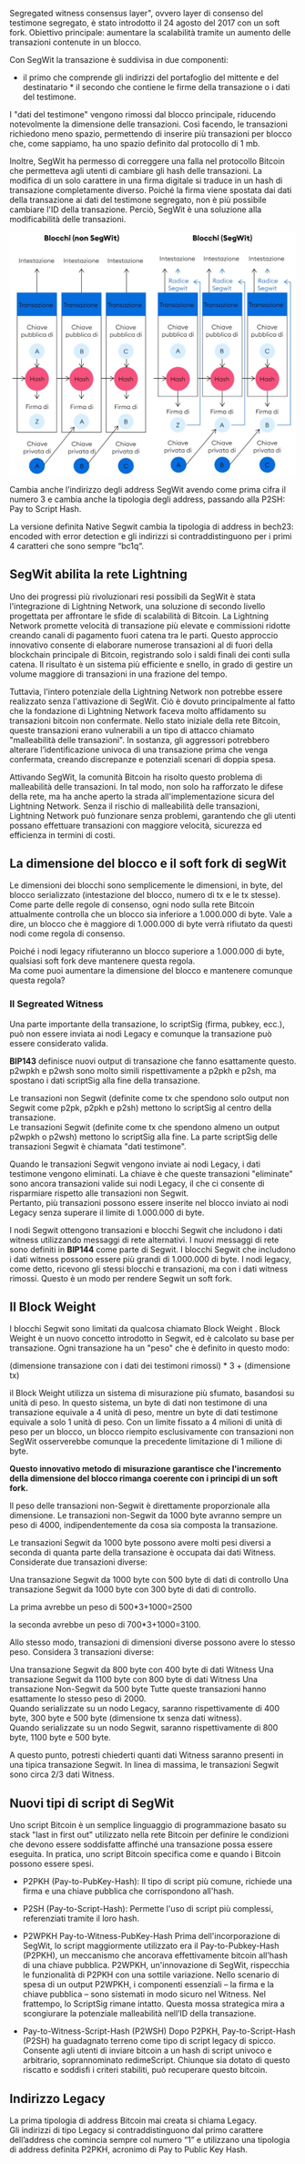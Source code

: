 
Segregated witness consensus layer", ovvero layer di consenso del testimone segregato, è stato introdotto il 24 agosto del 2017 con un soft fork. Obiettivo principale: aumentare la scalabilità tramite un aumento delle transazioni contenute in un blocco.

Con SegWit la transazione  è suddivisa in due componenti:
 * il primo che comprende gli indirizzi del portafoglio del mittente e del destinatario * il secondo che contiene le firme della transazione o i dati del testimone. 

I "dati del testimone" vengono rimossi dal blocco principale, riducendo notevolmente la dimensione delle transazioni. Così facendo, le transazioni richiedono meno spazio, permettendo di inserire più transazioni per blocco che, come sappiamo, ha uno spazio definito dal protocollo di 1 mb.

Inoltre, SegWit ha permesso di correggere una falla nel protocollo Bitcoin che permetteva agli utenti di cambiare gli hash delle transazioni. La modifica di un solo carattere in una firma digitale si traduce in un hash di transazione completamente diverso. Poiché la firma viene spostata dai dati della transazione ai dati del testimone segregato, non è più possibile cambiare l'ID della transazione. Perciò, SegWit è una soluzione alla modificabilità delle transazioni.

![alt text](Immagini/Segwit.JPG)


Cambia anche l’indirizzo degli address SegWit avendo come prima cifra il numero 3 e cambia  anche la tipologia degli address, passando alla P2SH: Pay to Script Hash.

 La versione definita Native Segwit cambia la tipologia di address in bech23: encoded with error detection e gli indirizzi si contraddistinguono per i primi 4 caratteri che sono sempre “bc1q“.

## SegWit abilita la rete Lightning
Uno dei progressi più rivoluzionari resi possibili da SegWit è stata l'integrazione di Lightning Network, una soluzione di secondo livello progettata per affrontare le sfide di scalabilità di Bitcoin. La Lightning Network promette velocità di transazione più elevate e commissioni ridotte creando canali di pagamento fuori catena tra le parti. Questo approccio innovativo consente di elaborare numerose transazioni al di fuori della blockchain principale di Bitcoin, registrando solo i saldi finali dei conti sulla catena. Il risultato è un sistema più efficiente e snello, in grado di gestire un volume maggiore di transazioni in una frazione del tempo.

Tuttavia, l'intero potenziale della Lightning Network non potrebbe essere realizzato senza l'attivazione di SegWit. Ciò è dovuto principalmente al fatto che la fondazione di Lightning Network faceva molto affidamento su transazioni bitcoin non confermate. Nello stato iniziale della rete Bitcoin, queste transazioni erano vulnerabili a un tipo di attacco chiamato "malleabilità delle transazioni". In sostanza, gli aggressori potrebbero alterare l’identificazione univoca di una transazione prima che venga confermata, creando discrepanze e potenziali scenari di doppia spesa.

Attivando SegWit, la comunità Bitcoin ha risolto questo problema di malleabilità delle transazioni. In tal modo, non solo ha rafforzato le difese della rete, ma ha anche aperto la strada all'implementazione sicura del Lightning Network. Senza il rischio di malleabilità delle transazioni, Lightning Network può funzionare senza problemi, garantendo che gli utenti possano effettuare transazioni con maggiore velocità, sicurezza ed efficienza in termini di costi.

## La dimensione del blocco e  il soft fork di segWit
 Le dimensioni dei blocchi sono semplicemente le dimensioni, in byte, del blocco serializzato (intestazione del blocco, numero di tx e le tx stesse).<br>
Come parte delle regole di consenso, ogni nodo sulla rete Bitcoin attualmente controlla che un blocco sia inferiore a 1.000.000 di byte. Vale a dire, un blocco che è maggiore di 1.000.000 di byte verrà rifiutato da questi nodi come regola di consenso.

Poiché i nodi legacy  rifiuteranno un blocco superiore a 1.000.000 di byte, qualsiasi soft fork deve mantenere questa regola.<br>
Ma come puoi aumentare la dimensione del blocco e mantenere comunque questa regola?

### Il Segreated Witness
 Una parte importante della transazione, lo scriptSig (firma, pubkey, ecc.), può non essere inviata ai nodi Legacy e comunque la transazione può essere considerato valida.

**BIP143**  definisce nuovi output di transazione che fanno esattamente questo. p2wpkh e p2wsh sono molto simili rispettivamente a p2pkh e p2sh, ma spostano i dati scriptSig alla fine della transazione.

Le transazioni non Segwit (definite come tx che spendono solo output non Segwit come p2pk, p2pkh e p2sh) mettono lo scriptSig al centro della transazione.<br>
Le transazioni Segwit (definite come tx che spendono almeno un output p2wpkh o p2wsh) mettono lo scriptSig alla fine. La parte scriptSig delle transazioni Segwit è chiamata "dati testimone". 

Quando le transazioni Segwit vengono inviate ai nodi Legacy,  i dati testimone vengono eliminati.  La chiave è che queste transazioni "eliminate" sono ancora transazioni valide sui nodi Legacy, il che ci consente di risparmiare rispetto alle transazioni non Segwit.<br> Pertanto, più transazioni possono essere inserite nel blocco inviato ai nodi Legacy senza superare il limite di 1.000.000 di byte.

I nodi Segwit ottengono transazioni e blocchi Segwit che  includono  i dati witness utilizzando messaggi di rete alternativi. I nuovi messaggi di rete sono definiti in  **BIP144**  come parte di Segwit. I blocchi Segwit  che includono i dati witness  possono essere più grandi di 1.000.000 di byte. I nodi legacy, come detto, ricevono gli stessi blocchi e transazioni, ma con i dati witness rimossi. Questo è un modo per rendere Segwit un soft fork.

## Il Block Weight 

I blocchi Segwit sono limitati da qualcosa chiamato  Block Weight . Block Weight è un nuovo concetto introdotto in Segwit, ed è calcolato su base per transazione. Ogni transazione ha un "peso" che è definito in questo modo:

(dimensione transazione con i dati dei testimoni rimossi) * 3 + (dimensione tx)


il Block Weight utilizza un sistema di misurazione più sfumato, basandosi su unità di peso. In questo sistema, un byte di dati non testimone di una transazione equivale a 4 unità di peso, mentre un byte di dati testimone equivale a solo 1 unità di peso. Con un limite fissato a 4 milioni di unità di peso per un blocco, un blocco riempito esclusivamente con transazioni non SegWit osserverebbe comunque la precedente limitazione di 1 milione di byte.

**Questo innovativo metodo di misurazione garantisce che l'incremento della dimensione del blocco rimanga coerente con i principi di un soft fork.**

Il peso delle transazioni non-Segwit è direttamente proporzionale alla dimensione. Le transazioni non-Segwit da 1000 byte avranno sempre un peso di 4000, indipendentemente da cosa sia composta la transazione.

 Le transazioni Segwit da 1000 byte possono avere molti pesi diversi a seconda di quanta parte della transazione è occupata dai dati Witness. Considerate due transazioni diverse:

Una transazione Segwit da 1000 byte con 500 byte di dati di controllo
Una transazione Segwit da 1000 byte con 300 byte di dati di controllo.

La prima avrebbe un peso di 500*3+1000=2500 

la seconda avrebbe un peso di 700*3+1000=3100. 

Allo stesso modo, transazioni di dimensioni diverse possono avere lo stesso peso. Considera 3 transazioni diverse:

Una transazione Segwit da 800 byte con 400 byte di dati Witness
Una transazione Segwit da 1100 byte con 800 byte di dati Witness
Una transazione Non-Segwit da 500 byte
Tutte queste transazioni hanno esattamente lo stesso peso di 2000.<br>
Quando serializzate su un nodo Legacy, saranno rispettivamente di 400 byte, 300 byte e 500 byte (dimensione tx senza dati witness).<br>
Quando serializzate su un nodo Segwit, saranno rispettivamente di 800 byte, 1100 byte e 500 byte.

A questo punto, potresti chiederti quanti dati Witness saranno presenti in una tipica transazione Segwit. In linea di massima, le transazioni Segwit sono circa 2/3 dati Witness.

## Nuovi tipi di script di SegWit

Uno script Bitcoin è un semplice linguaggio di programmazione basato su stack "last in first out" utilizzato nella rete Bitcoin per definire le condizioni che devono essere soddisfatte affinché una transazione possa essere eseguita. In pratica, uno script Bitcoin specifica come e quando i Bitcoin possono essere spesi.

* P2PKH (Pay-to-PubKey-Hash): Il tipo di script più comune, richiede una firma e una chiave pubblica che corrispondono all'hash.
* P2SH (Pay-to-Script-Hash): Permette l'uso di script più complessi, referenziati tramite il loro hash.

* P2WPKH Pay-to-Witness-PubKey-Hash
Prima dell'incorporazione di SegWit, lo script maggiormente utilizzato era il Pay-to-Pubkey-Hash (P2PKH), un meccanismo che ancorava effettivamente bitcoin all'hash di una chiave pubblica. P2WPKH, un'innovazione di SegWit, rispecchia le funzionalità di P2PKH con una sottile variazione. Nello scenario di spesa di un output P2WPKH, i componenti essenziali – la firma e la chiave pubblica – sono sistemati in modo sicuro nel Witness. Nel frattempo, lo ScriptSig rimane intatto. Questa mossa strategica mira a scongiurare la potenziale malleabilità nell’ID della transazione.

* Pay-to-Witness-Script-Hash (P2WSH)
Dopo P2PKH, Pay-to-Script-Hash (P2SH) ha guadagnato terreno come tipo di script legacy di spicco. Consente agli utenti di inviare bitcoin a un hash di script univoco e arbitrario, soprannominato redimeScript. Chiunque sia dotato di questo riscatto e soddisfi i criteri stabiliti, può recuperare questo bitcoin.


## Indirizzo Legacy
La prima tipologia di address Bitcoin mai creata si chiama Legacy.<br>
Gli indirizzi di tipo Legacy si contraddistinguono dal primo carattere dell’address che comincia sempre col numero “1” e utilizzano una tipologia di address definita P2PKH, acronimo di Pay to Public Key Hash.
